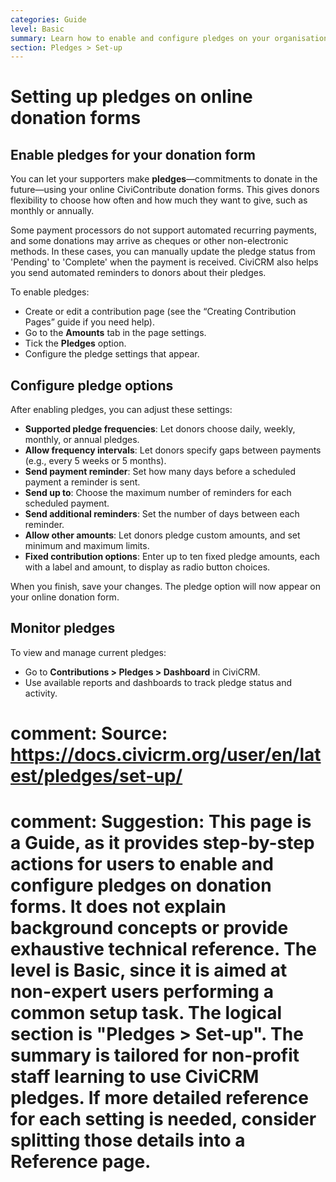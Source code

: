 ```yaml
---
categories: Guide
level: Basic
summary: Learn how to enable and configure pledges on your organisation’s online donation forms in CiviCRM, so supporters can commit to future donations and receive automated reminders.
section: Pledges > Set-up
---
```


# Setting up pledges on online donation forms

## Enable pledges for your donation form

You can let your supporters make **pledges**—commitments to donate in the future—using your online CiviContribute donation forms. This gives donors flexibility to choose how often and how much they want to give, such as monthly or annually.

Some payment processors do not support automated recurring payments, and some donations may arrive as cheques or other non-electronic methods. In these cases, you can manually update the pledge status from 'Pending' to 'Complete' when the payment is received. CiviCRM also helps you send automated reminders to donors about their pledges.

To enable pledges:

- Create or edit a contribution page (see the “Creating Contribution Pages” guide if you need help).
- Go to the **Amounts** tab in the page settings.
- Tick the **Pledges** option.
- Configure the pledge settings that appear.

## Configure pledge options

After enabling pledges, you can adjust these settings:

- **Supported pledge frequencies**: Let donors choose daily, weekly, monthly, or annual pledges.
- **Allow frequency intervals**: Let donors specify gaps between payments (e.g., every 5 weeks or 5 months).
- **Send payment reminder**: Set how many days before a scheduled payment a reminder is sent.
- **Send up to**: Choose the maximum number of reminders for each scheduled payment.
- **Send additional reminders**: Set the number of days between each reminder.
- **Allow other amounts**: Let donors pledge custom amounts, and set minimum and maximum limits.
- **Fixed contribution options**: Enter up to ten fixed pledge amounts, each with a label and amount, to display as radio button choices.

When you finish, save your changes. The pledge option will now appear on your online donation form.

## Monitor pledges

To view and manage current pledges:

- Go to **Contributions > Pledges > Dashboard** in CiviCRM.
- Use available reports and dashboards to track pledge status and activity.

# comment: Source: https://docs.civicrm.org/user/en/latest/pledges/set-up/
# comment: Suggestion: This page is a Guide, as it provides step-by-step actions for users to enable and configure pledges on donation forms. It does not explain background concepts or provide exhaustive technical reference. The level is Basic, since it is aimed at non-expert users performing a common setup task. The logical section is "Pledges > Set-up". The summary is tailored for non-profit staff learning to use CiviCRM pledges. If more detailed reference for each setting is needed, consider splitting those details into a Reference page.